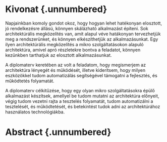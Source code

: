 Kivonat {.unnumbered}
=======

Napjainkban komoly gondot okoz, hogy hogyan lehet hatékonyan elosztott, jó rendelkezésre állású, könnyen skálázható alkalmazást építeni. Sok architektúrális megközelítés van, amit alapul véve hatákonyan tervezhetjük meg a rendszerünket, és könnyen elkészíthetjük az alkalmazásunkat. Egy ilyen architektúrális megközelítés a mikro szolgáltatásokon alapuló architektúra, amivel apró részletekre bontva a feladatot, könnyen kezünkben tarthatjuk az elosztott alkalmazásunkat.

A diplomaterv keretében az volt a feladatom, hogy megismerjem az architektúra lényegét és müködését, illetve kiderítsem, hogy milyen eszközökkel tudom automatizálás segítségével támogatni a fejlesztés, és működtetés folyamatát.

A diplomaterv célkitűzése, hogy egy olyan mikro szolgáltatásokra épülő alkalmazást készítsek, amellyel be tudom mutatni az architektúra előnyeit, végig tudom vezetni rajta a tesztelés folyamatát, tudom automatizálni a tesztelését, és működtetését, és betekintést tudok adni az architektúrához használatos technológiákba.

Abstract {.unnumbered}
========
